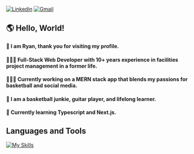 [![Linkedin](https://img.shields.io/badge/LinkedIn-0077B5?style=for-the-badge&logo=linkedin&logoColor=white)](https://www.linkedin.com/in/ryanwfortin)
[![Gmail](https://img.shields.io/badge/Gmail-D14836?style=for-the-badge&logo=gmail&logoColor=white)](mailto:ryanwfortin@gmail.com)

## 🌎 Hello, World!
#### 👋 I am Ryan, thank you for visiting my profile. 
#### 🙎🏼‍♂️ Full-Stack Web Developer with 10+ years experience in facilities project management in a former life.
#### 👨🏼‍💻 Currently working on a MERN stack app that blends my passions for basketball and social media.
#### 🏀 I am a basketball junkie, guitar player, and lifelong learner.
#### 🤔 Currently learning Typescript and Next.js.

## Languages and Tools
[![My Skills](https://skillicons.dev/icons?i=react,js,express,nodejs,postgres,mongodb,html,css,git)](https://skillicons.dev)

<!--
**rfll/rfll** is a ✨ _special_ ✨ repository because its `README.md` (this file) appears on your GitHub profile.

Here are some ideas to get you started:

- 🔭 I’m currently working on ...
- 🌱 I’m currently learning ...
- 👯 I’m looking to collaborate on ...
- 🤔 I’m looking for help with ...
- 💬 Ask me about ...
- 📫 How to reach me: ...
- 😄 Pronouns: ...
- ⚡ Fun fact: ...
-->
